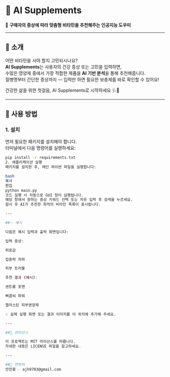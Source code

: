# 🧠 AI Supplements

📌 **구매자의 증상에 따라 맞춤형 비타민을 추천해주는 인공지능 도우미**

---

## 📸 소개

어떤 비타민을 사야 할지 고민되시나요?  
**AI Supplements**는 사용자의 건강 증상 또는 고민을 입력하면,  
수많은 영양제 중에서 가장 적합한 제품을 **AI 기반 분석**을 통해 추천해줍니다.  
질병명부터 간단한 증상까지 — 입력만 하면 필요한 보충제를 바로 확인할 수 있어요!

건강한 삶을 위한 첫걸음, AI Supplements로 시작하세요 🩺💊

---

## 🚀 사용 방법

### 1. 설치

먼저 필요한 패키지를 설치해야 합니다.  
터미널에서 다음 명령어를 실행하세요:

```bash
pip install -r requirements.txt
2. 애플리케이션 실행
패키지를 설치한 후, 메인 파이썬 파일을 실행합니다:

bash
복사
편집
python main.py
코드 실행 시 자동으로 GUI 창이 실행됩니다.
해당 창에서 원하는 증상 키워드 선택 또는 자유 입력 후 검색을 누르세요.
잠시 후 AI가 추천한 최적의 비타민 목록이 표시됩니다.

---

##✨ 예시

다음은 예시 입력과 출력 화면입니다:

입력 증상:

피로감

집중력 저하

피부 트러블

추천 결과 (예시):

센트룸 포맨

삐콤씨 파워

엘라스틴 피부영양제

💡 실제 실행 화면 또는 결과 이미지를 이 위치에 추가해 주세요.

---

##📄 라이선스

이 프로젝트는 MIT 라이선스를 따릅니다.
자세한 내용은 LICENSE 파일을 참고하세요.

---

##📧 연락처
안진홍 - ajh9703@gmail.com


